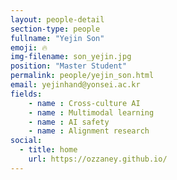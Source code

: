 ```yaml
---
layout: people-detail
section-type: people
fullname: "Yejin Son"
emoji: 🔥
img-filename: son_yejin.jpg
position: "Master Student"
permalink: people/yejin_son.html
email: yejinhand@yonsei.ac.kr
fields:
    - name : Cross-culture AI
    - name : Multimodal learning
    - name : AI safety
    - name : Alignment research
social:
  - title: home
    url: https://ozzaney.github.io/
---
```

